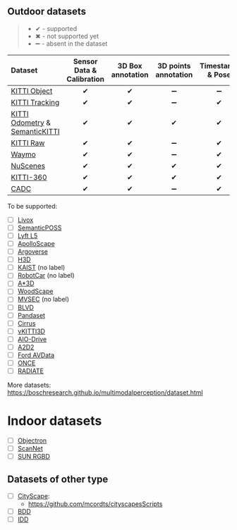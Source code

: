 ## Outdoor datasets

> - ✔ - supported
> - ✖ - not supported yet
> - ➖ - absent in the dataset

| Dataset | Sensor Data & Calibration | 3D Box annotation | 3D points annotation | Timestamp & Pose |
| :------ | :-----------------------: | :---------------: | :------------------: | :--------------: |
| [KITTI Object](http://www.cvlibs.net/datasets/kitti/eval_object.php?obj_benchmark=3d) | ✔ | ✔ | ➖ | ➖ |
| [KITTI Tracking](http://www.cvlibs.net/datasets/kitti/eval_tracking.php) | ✔ | ✔ | ➖ | ✔ |
| [KITTI Odometry](http://www.cvlibs.net/datasets/kitti/eval_odometry.php) & [SemanticKITTI](http://www.semantic-kitti.org/) | ✔ | ✔ | ✔ | ✔ |
| [KITTI Raw](http://www.cvlibs.net/datasets/kitti/raw_data.php) | ✔ | ✔ | ➖ | ✔ |
| [Waymo](https://waymo.com/open/data/) | ✔ | ✔ | ➖ | ✔ |
| [NuScenes](https://www.nuscenes.org/) | ✔ | ✔ | ✔ | ✔ |
| [KITTI-360](http://www.cvlibs.net/datasets/kitti-360/) | ✔ | ✔ | ✔ | ✔ |
| [CADC](http://cadcd.uwaterloo.ca/) | ✔ | ✔ | ➖ | ✔ |

To be supported:
- [ ] [Livox](https://www.livoxtech.com/cn/dataset)
- [ ] [SemanticPOSS](https://arxiv.org/pdf/2002.09147.pdf)
- [ ] [Lyft L5](https://level5.lyft.com/dataset/)
- [ ] [ApolloScape](http://apolloscape.auto/)
- [ ] [Argoverse](https://www.argoverse.org/data.html#download-link)
- [ ] [H3D](https://usa.honda-ri.com/H3D)
- [ ] [KAIST](http://irap.kaist.ac.kr/dataset/) (no label)
- [ ] [RobotCar](https://robotcar-dataset.robots.ox.ac.uk/) (no label)
- [ ] [A*3D](https://arxiv.org/pdf/1909.07541.pdf)
- [ ] [WoodScape](https://github.com/valeoai/woodscape)
- [ ] [MVSEC](https://daniilidis-group.github.io/mvsec/) (no label)
- [ ] [BLVD](https://github.com/VCCIV/BLVD)
- [ ] [Pandaset](https://pandaset.org/)
- [ ] [Cirrus](https://arxiv.org/pdf/2012.02938.pdf)
- [ ] [vKITTI3D](https://github.com/VisualComputingInstitute/vkitti3D-dataset)
- [ ] [AIO-Drive](https://klabcmu.github.io/index.html)
- [ ] [A2D2](https://www.a2d2.audi/a2d2/en.html)
- [ ] [Ford AVData](https://avdata.ford.com/)
- [ ] [ONCE](http://www.once-for-auto-driving.com)
- [ ] [RADIATE](http://pro.hw.ac.uk/radiate/)

More datasets: https://boschresearch.github.io/multimodalperception/dataset.html

# Indoor datasets
- [ ] [Objectron](https://github.com/google-research-datasets/Objectron)
- [ ] [ScanNet](http://www.scan-net.org/)
- [ ] [SUN RGBD](http://rgbd.cs.princeton.edu/)

## Datasets of other type
- [ ] [CityScape](https://www.cityscapes-dataset.com/):
  - https://github.com/mcordts/cityscapesScripts
- [ ] [BDD](https://bdd-data.berkeley.edu/)
- [ ] [IDD](http://idd.insaan.iiit.ac.in/)
